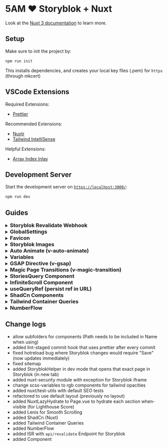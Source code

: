 # 5AM ❤️ Storyblok + Nuxt

Look at the [Nuxt 3 documentation](https://nuxt.com/docs/getting-started/introduction) to learn more.

## Setup

Make sure to init the project by:

```
npm run init
```

This installs dependencies, and creates your local key files (.pem) for `https` (through mkcert)

## VSCode Extensions

Required Extensions:

-  [Prettier](https://marketplace.visualstudio.com/items?itemName=esbenp.prettier-vscode)

Recommended Extensions:

-  [Nuxtr](https://nuxtr.com)
-  [Tailwind IntelliSense](https://marketplace.visualstudio.com/items?itemName=bradlc.vscode-tailwindcss)

Helpful Extensions:

-  [Array Index Inlay](https://marketplace.visualstudio.com/items?itemName=antfu.array-index-inlay)

## Development Server

Start the development server on [`https://localhost:3000/`](https://localhost:3000/):

```bash
npm run dev
```

## Guides

<details>
<summary>
<h3 style="display:inline">Storyblok Revalidate Webhook</h3>
</summary><br />

This Setup uses ISR render method to achieve maximum page load speed.

ISR means, that the pages get built on first request and then cached in a CDN.

When a story is published (created or updated) there is a built-in api endpoint in this project, that triggers vercel to revalidate a specific route and cache a new version.

To do this, set up a new Webook with the URL of this project (Vercel, main-branch) and add the Endpoint `/api/revalidate`

Include all `Story` related Events in the Webhook.

![](./public/readme/Storyblok_revalidate_webhook.png)

</details>

<details>
<summary>
<h3 style="display:inline">GlobalSettings</h3>
</summary><br />

GlobalSettings are loaded as state via `useState<GlobalSettings>` in the default layout.

Since states are being shared globally, you can access it in any component by adding:

```
const globalSettings = useState<GlobalSettings>('global-settings')
```

</details>

<details>
<summary>
<h3 style="display:inline">Favicon</h3>
</summary><br />

Make sure you have a favicon image either as .png or as .svg. Go to [RealFaviconGenerator](https://realfavicongenerator.net/) and generate your favicon.
Replace the content of the `favicon` folder in the `public` folder with the one you downloaded.

</details>

<details>
<summary>
<h3 style="display:inline">Storyblok Images</h3>
</summary><br />

For images coming from Storyblok, use

```
<NuxtImg
	provider="storyblok"
	width="800"
	densities="x1 x2"
	:src="blok_image_filename"
	:alt="blok_image_alt" />
```

Supports:

-  format (webp, etc)
-  width / height
-  focus point
-  quality
-  fit (cover/contain, others)
-  densities (1x 2x etc)
-  lazy (loading="lazy")

[See full documentation](https://image.nuxt.com/providers/storyblok)

</details>

<details>
<summary>
<h3 style="display:inline">Auto Animate (v-auto-animate)</h3>
</summary><br />

For auto-animating `v-if` the `v-auto-animate` directive like so

```
<div v-auto-animate>
	<div v-if="<someProp>"></div>
</div>
```

This directive is given to the **parent** and will auto-animate every UI change in its **direct children**

</details>

<details>
<summary>
<h3 style="display:inline">Variables</h3>
</summary><br />

## Colors

To enable tailwind color opacity suffix (e.g. `bg-primary/70`) you need to do following:

1. When adding colors, use rgb values plain and without commas like

```
--primary-100: 113 132 223
```

2. Then wrap this variable in `rgb()` in tailwind config like so:

```
primary: {
	100: 'rgb(var(--primary-100))',
```

</details>

<details>
<summary>
<h3 style="display:inline">GSAP Directive (v-gsap)</h3>
</summary><br />

You can use `v-gsap` to define animations inline. See this example:

```
<div v-gsap.to="{ x: 50 }"></div>
```

This supports `.from`, `.to`, `.set`, `.call` and `.fromTo`, where `.fromTo` takes an array of two animation property Objects like so:

```
v-gsap.fromTo="[{ x: 0 }, { x: 50 }]"
```

⚠️ `.call` automatically includes `.once.` and only runs a single time. It takes a function as value like `.. .whenVisible.call="() => doStuff()"`

However, there are more modifiers to use:

-  `.whenVisible.`
   -  enables scrollTrigger. It defaults to from `top 90%` to `top 50%` and `scrub`
   -  you can overwrite these properties in the values Object. In `.fromTo` its the second object
   -  `.once.`: allows to run the scrollTrigger only once
   -  `.markers.`: Adds markers for development. They are only shown when NODE_ENV is `development`, so they wont make it to production
-  `.parallax.`
   -  enables parallax effect for this element. Brings its own scrollTrigger, therefore doesn't need extra `.whenVisible.`.
   -  Only works with a speed settings like:
   -  `.slower-<integer>`: Element scrolls slower than the page.
   -  `.faster-<integer>`: Element scrolls faster than the page.
   -  The value is a multiplier of 10% element height. E.g. `.slower-5` scrolls the element from +-50% to +-50% height.
   -  If the value is left out, default is `5`. Meaning: `.slower` defaults to `.slower-5` (same with faster)
-  `.stagger.`
   -  enables stagger for immediate children. Duration can be overwritten in the values Object. In `.fromTo` its the second object
-  `.infinitely.`
   -  This sets the repeat of the timeline to `-1` to infinitely repeat the animation
-  `.delay-<milliseconds>.`
   -  can be added to delay the action for n milliseconds like `.delay-500.`
   -  separated by a minus, any integer value will be accepted, like `.delay-1234.`
   -  Keep in mind that this can cause logical problems with `.whenVisible.` since it would just squeeze the following actual animation
-  `.whileHover.`
   -  lets you define a hover animation
   -  Modifier `.noReverse.` can be used for a one-way hover effect - otherwise animation will be reversed on leave
   -  is (logically) incompatible with `.whenVisible.`, therefore shoud used only by itself like: `v-gsap.whileHover.to=""`
-  `.draggable.`
   -  Allows the element to be draggable
   -  Modifiers `.x`, `.y` and `.rotation` allow to restrict the type, e.g. `v-gsap.draggable.x`
   -  Modifier `.bounds` restricts the container. If left empty like `.draggable.bounds` it uses the parent. Otherwise a querySelector can be passed like `.draggable.bounds="'.someContainer'"`
-  `.animateText.`
   -  Animates Text letter by letter
   -  It can either take a text as value like so `v-gsap.animateText="'Das ist ein Text'"`
   -  Or if no value is given, it takes the innerText from the element like so `<div v-gsap.animateText> Innerer Text </div>`
   -  Modifiers `.slow` and `.fast` change the typing speed. Example `v-gsap.animateText.slow="'Das ist ein Text'"`
-  `.magnetic`
   -  Makes an element be magnetically attracted to the cursor
   -  Supports modifiers `.stronger`, `.strong`, `.weaker`, `.weak`, where e.g. "weak" is the weakest, while "weakER" is only slightly weaker than normal
-  `.mobile.` or `.desktop.`
   -  with these you can specify the viewport on which the animation shall take place.
   -  Window resizing is handled automatically.
   -  Breakpoint is 768px, as taken from `tailwind.config`
   -  `.mobile.` only runs the animation below 768px
   -  `.desktop.` only runs the animation above 768px
   -  You can combine both. Simply use both `v-gsap.mobile.` AND `v-gsap.desktop.` on the same element.
-  `.preset.`
   -  To use an animation multiple times you can define presets in `~/app/presets/GSAPDirectivePresets.ts`
   -  Each preset has a `name`, `modifiers` and `value` (optional). This allows to prewrite the same logic as in the HTML
   -  Example:
      ```
      {
         name: 'fade-in-left',
         modifiers: 'whenVisible.from',
         value: { autoAlpha: 0, x: -32 },
      }
      ```
      Then use it like
      ```
      v-gsap.preset="'fade-in-left'"
      ```

Here's a full example of a list with scrolltrigger and stagger:

```
<ul v-gsap.whenVisible.stagger.fromTo="[{ x: 0, opacity: 0 }, { x: 50, opacity: 1 }]">
	<li>Option 1</li>
	<li>Option 2</li>
	<li>Option 3</li>
	<li>Option 4</li>
</ul>
```

`TIPP:` A useful example of a scrollTriggered Entrance Animation is:

```
v-gsap.whenVisible.from="{ x: -50, opacity: 0 }"
```

`TIPP:` You can initially hide an element with `initial-hidden` like `<div initial-hidden>`. This applies `opacity: 0`

If you need to make changes to the original code or find a bug, you can edit the code in `~/plugins/GSAPDirective.ts`

</details>

<details>
<summary>
<h3 style="display:inline">Magic Page Transitions (v-magic-transition)</h3>
</summary><br />

You can magically animate elements across pages by adding `v-magic-transition="<some-id>"`

Both elements on Page 1 and 2 need to have the same id for the Browser to connect these two in the animation.

Therefore it is recommended to find some shared value, like the `_uid` or the `image.filename` for images.

⚠️ Note: These ids need to be unique and can only occur once per page. So make sure no two elements on the same page have the same id.

Here's an example:

```
<img src="blok.image.filename" v-magic-transition="blok.image.filename" />
```

![](./public/readme/v-magic-transition.gif)

</details>

<details>
<summary>
<h3 style="display:inline">StoriesQuery Component</h3>
</summary><br />

For fetching Stories solely for UI purposes there is a Component named `Stories` that does the heavy lifting for you.

```
<StoriesQuery #default="{ stories, rels }">
   <pre>stories: {{ stories }}</pre>
</StoriesQuery>
```

This component takes all of the known Storyblok Query Parameters as Props:

-  `version`: 'draft' | 'published'
   -  default: uses `useSBVersion()`
-  `language`: string
   -  default: uses `useGetLanguage()`
-  `starts_with`: string
-  `sort_by`: string
   -  default: `published_at:desc`
-  `per_page`: number
   -  default: `25`
-  `page`: number
   -  default: `1`
-  `component`: string
   -  Takes a component name to filter for, typically e.g. `NewsArticle` or similar
-  `by_uuids`: string[]
   -  Takes an array of uuids to fetch
-  `search_term`
   -  Allows to search for Stories by a search_term
-  `resolve_relations`
   -  type: `string[]`
   -  define the property that you want to resolve. E.g. if a story has a field `colleague` which is of type UUID (single- or multiselect), define `:resolve_relations="['colleague']"`
   -  The resolved stories will be exposed as `rels`, which is an `Object` with the UUID as key. Therefore you can resolve inside your template by accessing it like `rels[story.colleague]`
-  `filter_query`: string
   -  Supports a full filter_query Object
-  `content_only`: boolean
   -  default: `true`
   -  Maps the stories directly to `story.content`
-  `fetchOn`:
   -  values: `'client' | 'server'` default: `'client'`
   -  If true, it fetches the stories from the client
   -  If false, the component awaits the stories before sending the HTML to the client
   -  Keep in mind, that the `#loading` template will never render when `fetchOn: 'server'`, because the data is already coming alongside the HTML
-  `filterFn`: any
   -  default: `undefined`
   -  can be used to aditionally filter the received stories.
   -  Takes a .filter Function like `:filterFn="(story) => story.component == 'Article'"`
   -  Is called _after_ the mapping from `content_only`. So keep in mind that if `content_only: false`, you'll need to use `story.content.xyz` in your filter function
-  `delay`
   -  Can be used for testing purposes like styling the loader
   -  Takes a number as `milliseconds`
-  `logs`
   -  default: `false`
   -  If enabled, logs its status changes, as well as options, response and final stories to the browser console
-  `@fetched`
   -  exposes `stories` and `rels` after it has been fetched.
   -  Use Case: e.g. if you need the uuids to exclude them elsewhere

Here's a simple example on how to use these props:

```
<StoriesQuery component="NewsArticle" :resolve_relations="['author']" #default="{ stories, rels }">
   <pre>stories: {{ stories }}</pre>
</StoriesQuery>
```

## Slot Templates

This component uses three Slots `#default`, `#loading` and `#empty`, where `#default` exposes the loaded stories like so:

```
<StoriesQuery #default="{ stories }" ...query-props-here...>
   <pre>stories: {{ stories }}</pre>
</StoriesQuery>
```

However, it is recommended that you also override the templates `#loading` and `#emtpy` with your own UI like so:

```
<StoriesQuery ...query-props-here...>
	<template #default="{ stories }">
      <pre>stories: {{ stories }}</pre>
	</template>

	<template #empty>
      <div>Empty Content here</div>
	</template>

	<template #loading>
      <div>Loading Content here</div>
	</template>
</StoriesQuery>
```

👍 PRO-TIPP: You can add `v-auto-animate` to automatically animate the entrance once stories are loaded. Like so

```
<StoriesQuery #default="{ stories }" v-auto-animate>
```

If you need to make changes or want to override a default loading or empty state, find the according component in [`~/app/components/helpers/Stories.vue`](app/components/helpers/Stories.vue)

</details>

<details>
<summary>
<h3 style="display:inline">InfiniteScroll Component</h3>
</summary><br />

The `InfiniteScroll` Component allows you to receive an event once the end is reached. You can then fetch more data that you can add.

Events:

-  `@scrollEnd`
   -  gets triggered when the scroll end is reached. This means that the end of the section has hit the `bottom` of the viewport (comparable to `bottom bottom`)
   -  `@scrollEnd` only gets called one time when the bottom is reached. If the size changes due to more data being added, it will start listening again for the next bottom-hit. If the size didnt change because there was no more data added, it wont fire again (until size changes again, e.g. due to reset). This is to ensure data fetching wont occur, even after no more data is available

Here is an example:

```
<InfiniteScroll @scrollEnd="addMoreData()">
   <div v-for="entry in data" :key="entry">{{ entry }}</div>
</InfiniteScroll>
```

</details>

<details>
<summary>
<h3 style="display:inline">useQueryRef (persist ref in URL)</h3>
</summary><br />

This custom composable allows to use a regular ref, that syncs as a URL Query Parameter. This allows to persist values in the URL, and therefore also restores a value on page load.

The value created is a regular `ref<any>()` and is set like usual with `.value =`

To create a simple QueryRef use

```
const foo = useQueryRef(<url-key>)
```

there are up to three parameters: `useQueryRef(url-key, default-value, type)`

-  `<url-key>` is the name of the prop in the url. If you want `?foo=bar` in the URL, `foo` is the key
-  `<default-value>` is an initial value that the ref should have. This is optional
-  `<type>` tells the composable how to parse the value from the URL, since URL-Params are initially always string
   -  default: `string`
   -  allowed types: `string`, `number`, `string[]`, `number[]`

Simple Example with a string values:

```
const foo = useQueryRef('foo', 'This is a value')
```

Example with a number-array:

```
const foo = useQueryRef('foo', [1,2,3], 'number[]')
```

</details>

<details>
<summary>
<h3 style="display:inline">ShadCn Components</h3>
</summary><br />

ShadCn Components come preconfigured.

## Go to [ShadCn Vue](https://www.shadcn-vue.com/) to find Compents.

## Component Installation

-  Install the component via the provided command. Like: `npx shadcn-vue@latest add button`
-  Use the component and include the import in the script setup tag like `import { Button } from '@/components/ui/button'`. You can simply copy the import from the docs, all paths will match up automatically via predefined alias.

</details>

<details>
<summary>
<h3 style="display:inline">Tailwind Container Queries</h3>
</summary><br />

ShadCn Components come preconfigured.

## Go to [TW Container Queries](https://github.com/tailwindlabs/tailwindcss-container-queries) to find see how it works.

## Basic usage

The parent gets `@container` or if specified name `@container/<some-name>`.
The children can then react to its parent size by `@lg:bg-red-500`

🚨 TW Container Queries can not yet be deeply modified in tailwind.config.js. Therefore the breakpoints are upwards, not downwards like our viewport-breakpoints. Meaning: `@lg:` will take action `above` lg-breakpoint, not below. Think mobile-first to write container queries

Example:

```
<div class="w-[500px] @container">
   <div class="grid grid-cols-2 gap-8 w-full @lg:grid-cols-1">
      <img src="<some-url>" class="w-full" alt="" />
      <img src="<some-url>" class="w-full" alt="" />
   </div>
</div>
```

</details>

<details>
<summary>
<h3 style="display:inline">NumberFlow</h3>
</summary><br />

Usage:

`<NumberFlow value="123" />`

also you need to import the component: `import NumberFlow from '@number-flow/vue'`

[Read the Docs](https://number-flow.barvian.me/vue)

</details>

## Change logs

-  allow subfolders for components (Path needs to be included in Name when using)
-  added lint-staged commit hook that uses prettier after every commit
-  fixed hotreload bug where Storyblok changes would require "Save" (now updates immediately)
-  fixed sitemap
-  added StoryblokHelper in dev mode that opens that exact page in Storyblok (in new tab)
-  added nuxt-security module with exception for Storyblok iframe
-  change scss-variables to rgb components for tailwind opacities
-  added nuxt/test-utils with default SEO tests
-  refactored to use default layout (previously no layout)
-  added NuxtLazyHydrate to Page.vue to hydrate each section when-visible (for Lighthouse Score)
-  added Lenis for Smooth Scrolling
-  added ShadCn (Nuxt)
-  added Tailwind Container Queries
-  added NumberFlow
-  added ISR with `api/revalidate` Endpoint for Storyblok
-  added <Welcome /> Component
